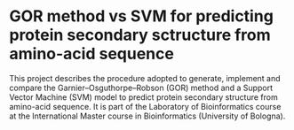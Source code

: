 # GOR method vs SVM for predicting protein secondary sctructure from amino-acid sequence
This project describes the procedure adopted to generate, implement and compare the Garnier–Osguthorpe–Robson (GOR) method and a Support Vector Machine (SVM) model to predict protein secondary structure from amino-acid sequence.
It is part of the Laboratory of Bioinformatics course at the International Master course in Bioinformatics (University of Bologna).
